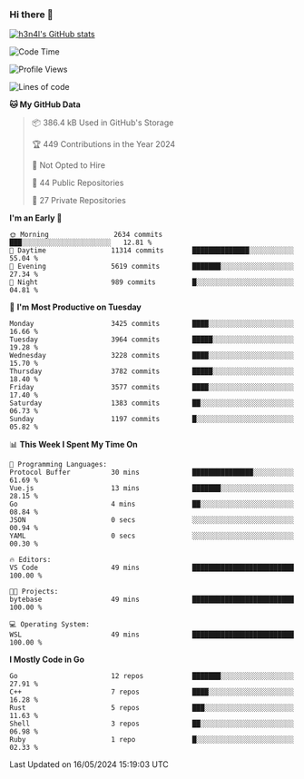 ### Hi there 👋

[![h3n4l's GitHub stats](https://github-readme-stats.vercel.app/api?username=h3n4l&count_private=true&show_icons=true&theme=radical)](https://github.com/h3n4l/github-readme-stats)

<!--START_SECTION:waka-->
![Code Time](http://img.shields.io/badge/Code%20Time-1%2C867%20hrs%2033%20mins-blue)

![Profile Views](http://img.shields.io/badge/Profile%20Views-0-blue)

![Lines of code](https://img.shields.io/badge/From%20Hello%20World%20I%27ve%20Written-7.9%20million%20lines%20of%20code-blue)

**🐱 My GitHub Data** 

> 📦 386.4 kB Used in GitHub's Storage 
 > 
> 🏆 449 Contributions in the Year 2024
 > 
> 🚫 Not Opted to Hire
 > 
> 📜 44 Public Repositories 
 > 
> 🔑 27 Private Repositories 
 > 
**I'm an Early 🐤** 

```text
🌞 Morning                2634 commits        ███░░░░░░░░░░░░░░░░░░░░░░   12.81 % 
🌆 Daytime                11314 commits       ██████████████░░░░░░░░░░░   55.04 % 
🌃 Evening                5619 commits        ███████░░░░░░░░░░░░░░░░░░   27.34 % 
🌙 Night                  989 commits         █░░░░░░░░░░░░░░░░░░░░░░░░   04.81 % 
```
📅 **I'm Most Productive on Tuesday** 

```text
Monday                   3425 commits        ████░░░░░░░░░░░░░░░░░░░░░   16.66 % 
Tuesday                  3964 commits        █████░░░░░░░░░░░░░░░░░░░░   19.28 % 
Wednesday                3228 commits        ████░░░░░░░░░░░░░░░░░░░░░   15.70 % 
Thursday                 3782 commits        █████░░░░░░░░░░░░░░░░░░░░   18.40 % 
Friday                   3577 commits        ████░░░░░░░░░░░░░░░░░░░░░   17.40 % 
Saturday                 1383 commits        ██░░░░░░░░░░░░░░░░░░░░░░░   06.73 % 
Sunday                   1197 commits        █░░░░░░░░░░░░░░░░░░░░░░░░   05.82 % 
```


📊 **This Week I Spent My Time On** 

```text
💬 Programming Languages: 
Protocol Buffer          30 mins             ███████████████░░░░░░░░░░   61.69 % 
Vue.js                   13 mins             ███████░░░░░░░░░░░░░░░░░░   28.15 % 
Go                       4 mins              ██░░░░░░░░░░░░░░░░░░░░░░░   08.84 % 
JSON                     0 secs              ░░░░░░░░░░░░░░░░░░░░░░░░░   00.94 % 
YAML                     0 secs              ░░░░░░░░░░░░░░░░░░░░░░░░░   00.30 % 

🔥 Editors: 
VS Code                  49 mins             █████████████████████████   100.00 % 

🐱‍💻 Projects: 
bytebase                 49 mins             █████████████████████████   100.00 % 

💻 Operating System: 
WSL                      49 mins             █████████████████████████   100.00 % 
```

**I Mostly Code in Go** 

```text
Go                       12 repos            ███████░░░░░░░░░░░░░░░░░░   27.91 % 
C++                      7 repos             ████░░░░░░░░░░░░░░░░░░░░░   16.28 % 
Rust                     5 repos             ███░░░░░░░░░░░░░░░░░░░░░░   11.63 % 
Shell                    3 repos             ██░░░░░░░░░░░░░░░░░░░░░░░   06.98 % 
Ruby                     1 repo              █░░░░░░░░░░░░░░░░░░░░░░░░   02.33 % 
```




 Last Updated on 16/05/2024 15:19:03 UTC
<!--END_SECTION:waka-->

